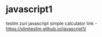 # javascript1
teslim zuri javascript
simple calculator link - https://slimteslim.github.io/javascript1/
